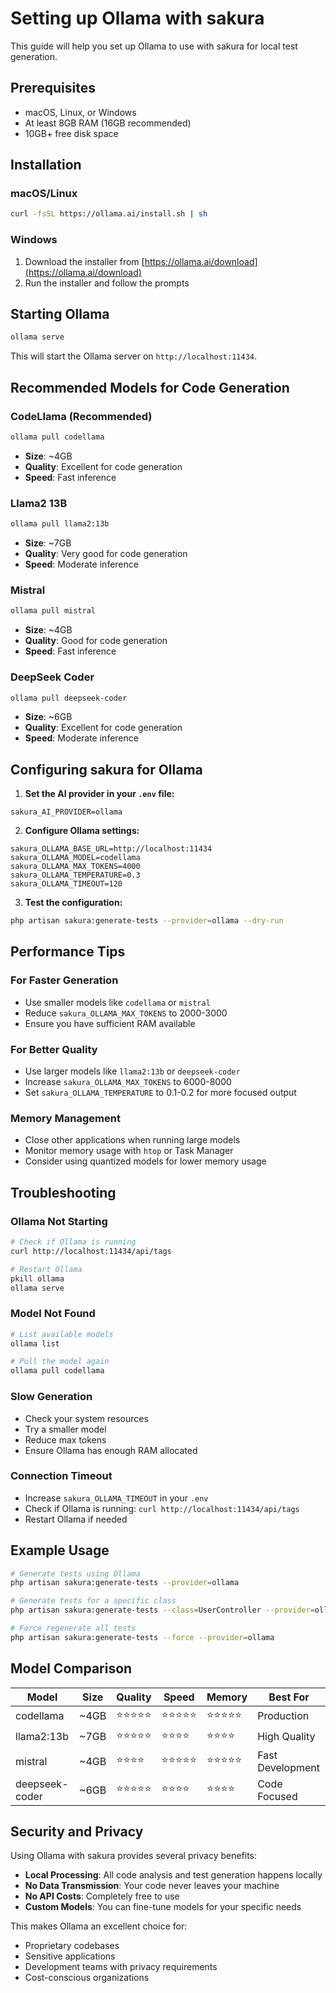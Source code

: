 # Setting up Ollama with sakura

This guide will help you set up Ollama to use with sakura for local test generation.

## Prerequisites

- macOS, Linux, or Windows
- At least 8GB RAM (16GB recommended)
- 10GB+ free disk space

## Installation

### macOS/Linux

```bash
curl -fsSL https://ollama.ai/install.sh | sh
```

### Windows

1. Download the installer from [https://ollama.ai/download](https://ollama.ai/download)
2. Run the installer and follow the prompts

## Starting Ollama

```bash
ollama serve
```

This will start the Ollama server on `http://localhost:11434`.

## Recommended Models for Code Generation

### CodeLlama (Recommended)

```bash
ollama pull codellama
```

- **Size**: ~4GB
- **Quality**: Excellent for code generation
- **Speed**: Fast inference

### Llama2 13B

```bash
ollama pull llama2:13b
```

- **Size**: ~7GB
- **Quality**: Very good for code generation
- **Speed**: Moderate inference

### Mistral

```bash
ollama pull mistral
```

- **Size**: ~4GB
- **Quality**: Good for code generation
- **Speed**: Fast inference

### DeepSeek Coder

```bash
ollama pull deepseek-coder
```

- **Size**: ~6GB
- **Quality**: Excellent for code generation
- **Speed**: Moderate inference

## Configuring sakura for Ollama

1. **Set the AI provider in your `.env` file:**

```env
sakura_AI_PROVIDER=ollama
```

2. **Configure Ollama settings:**

```env
sakura_OLLAMA_BASE_URL=http://localhost:11434
sakura_OLLAMA_MODEL=codellama
sakura_OLLAMA_MAX_TOKENS=4000
sakura_OLLAMA_TEMPERATURE=0.3
sakura_OLLAMA_TIMEOUT=120
```

3. **Test the configuration:**

```bash
php artisan sakura:generate-tests --provider=ollama --dry-run
```

## Performance Tips

### For Faster Generation

- Use smaller models like `codellama` or `mistral`
- Reduce `sakura_OLLAMA_MAX_TOKENS` to 2000-3000
- Ensure you have sufficient RAM available

### For Better Quality

- Use larger models like `llama2:13b` or `deepseek-coder`
- Increase `sakura_OLLAMA_MAX_TOKENS` to 6000-8000
- Set `sakura_OLLAMA_TEMPERATURE` to 0.1-0.2 for more focused output

### Memory Management

- Close other applications when running large models
- Monitor memory usage with `htop` or Task Manager
- Consider using quantized models for lower memory usage

## Troubleshooting

### Ollama Not Starting

```bash
# Check if Ollama is running
curl http://localhost:11434/api/tags

# Restart Ollama
pkill ollama
ollama serve
```

### Model Not Found

```bash
# List available models
ollama list

# Pull the model again
ollama pull codellama
```

### Slow Generation

- Check your system resources
- Try a smaller model
- Reduce max tokens
- Ensure Ollama has enough RAM allocated

### Connection Timeout

- Increase `sakura_OLLAMA_TIMEOUT` in your `.env`
- Check if Ollama is running: `curl http://localhost:11434/api/tags`
- Restart Ollama if needed

## Example Usage

```bash
# Generate tests using Ollama
php artisan sakura:generate-tests --provider=ollama

# Generate tests for a specific class
php artisan sakura:generate-tests --class=UserController --provider=ollama

# Force regenerate all tests
php artisan sakura:generate-tests --force --provider=ollama
```

## Model Comparison

| Model          | Size | Quality    | Speed      | Memory     | Best For         |
| -------------- | ---- | ---------- | ---------- | ---------- | ---------------- |
| codellama      | ~4GB | ⭐⭐⭐⭐⭐ | ⭐⭐⭐⭐⭐ | ⭐⭐⭐⭐⭐ | Production       |
| llama2:13b     | ~7GB | ⭐⭐⭐⭐⭐ | ⭐⭐⭐⭐   | ⭐⭐⭐⭐   | High Quality     |
| mistral        | ~4GB | ⭐⭐⭐⭐   | ⭐⭐⭐⭐⭐ | ⭐⭐⭐⭐⭐ | Fast Development |
| deepseek-coder | ~6GB | ⭐⭐⭐⭐⭐ | ⭐⭐⭐⭐   | ⭐⭐⭐⭐   | Code Focused     |

## Security and Privacy

Using Ollama with sakura provides several privacy benefits:

- **Local Processing**: All code analysis and test generation happens locally
- **No Data Transmission**: Your code never leaves your machine
- **No API Costs**: Completely free to use
- **Custom Models**: You can fine-tune models for your specific needs

This makes Ollama an excellent choice for:

- Proprietary codebases
- Sensitive applications
- Development teams with privacy requirements
- Cost-conscious organizations
